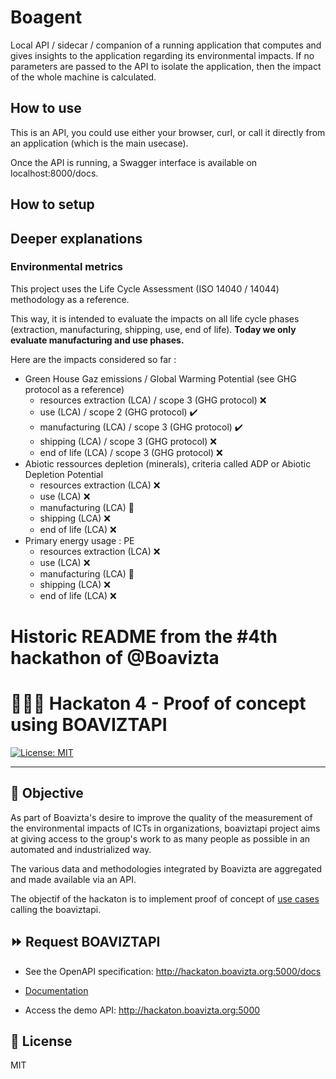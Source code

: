 # Boagent

Local API / sidecar / companion of a running application that computes and gives insights to the application regarding its environmental impacts. If no parameters are passed to the API to isolate the application, then the impact of the whole machine is calculated.

## How to use

This is an API, you could use either your browser, curl, or call it directly from an application (which is the main usecase).

Once the API is running, a Swagger interface is available on localhost:8000/docs.

## How to setup



## Deeper explanations

### Environmental metrics

This project uses the Life Cycle Assessment (ISO 14040 / 14044) methodology as a reference.

This way, it is intended to evaluate the impacts on all life cycle phases (extraction, manufacturing, shipping, use, end of life). **Today we only evaluate manufacturing and use phases.**

Here are the impacts considered so far :

- Green House Gaz emissions / Global Warming Potential (see GHG protocol as a reference)
    - resources extraction (LCA) / scope 3 (GHG protocol) ❌
    - use (LCA) / scope 2 (GHG protocol) ✔️
    - manufacturing (LCA) / scope 3 (GHG protocol) ✔️
    - shipping (LCA) / scope 3 (GHG protocol) ❌
    - end of life (LCA) / scope 3 (GHG protocol) ❌
- Abiotic ressources depletion (minerals), criteria called ADP or Abiotic Depletion Potential
    - resources extraction (LCA) ❌
    - use (LCA) ❌
    - manufacturing (LCA) 🚧
    - shipping (LCA) ❌
    - end of life (LCA) ❌
- Primary energy usage : PE
    - resources extraction (LCA) ❌
    - use (LCA) ❌
    - manufacturing (LCA) 🚧
    - shipping (LCA) ❌
    - end of life (LCA) ❌

# Historic README from the #4th hackathon of @Boavizta

# 👩🏻‍💻 Hackaton 4 - Proof of concept using BOAVIZTAPI

[![License: MIT](https://img.shields.io/badge/License-MIT-yellow.svg)](https://opensource.org/licenses/MIT)

---

## :dart: Objective

As part of Boavizta's desire to improve the quality of the measurement of the environmental impacts of ICTs in organizations, boaviztapi project aims at giving access to the group's work to as many people as possible in an automated and industrialized way.

The various data and methodologies integrated by Boavizta are aggregated and made available via an API.

The objectif of the hackaton is to implement proof of concept of [use cases](https://github.com/Boavizta/Hackaton_4/issues) calling the boaviztapi.


## :fast_forward: Request BOAVIZTAPI

* See the OpenAPI specification: <http://hackaton.boavizta.org:5000/docs>

* [Documentation](http://hackaton.boavizta.org/)

* Access the demo API: <http://hackaton.boavizta.org:5000>


## :scroll: License

MIT
